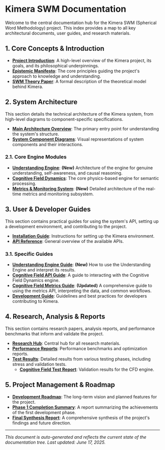 # Kimera SWM Documentation

Welcome to the central documentation hub for the Kimera SWM (Spherical Word Methodology) project. This index provides a map to all key architectural documents, user guides, and research materials.

## 1. Core Concepts & Introduction

-   **[Project Introduction](00_introduction/README.md)**: A high-level overview of the Kimera project, its goals, and its philosophical underpinnings.
-   **[Epistemic Manifesto](EPISTEMIC_MANIFESTO.txt)**: The core principles guiding the project's approach to knowledge and understanding.
-   **[SWM Theory Paper](04_research_and_analysis/papers/A%20Formal%20Description%20of%20Spherical%20Word%20Methodology%20(SWM)%20Theory.md)**: A formal description of the theoretical model behind Kimera.

## 2. System Architecture

This section details the technical architecture of the Kimera system, from high-level diagrams to component-specific specifications.

-   **[Main Architecture Overview](01_architecture/README.md)**: The primary entry point for understanding the system's structure.
-   **[System Component Diagrams](01_System_Architecture/01_Component_Diagrams/diagrams/)**: Visual representations of system components and their interactions.

### 2.1. Core Engine Modules

-   **[Understanding Engine](01_architecture/modules/understanding_engine.md)**: **(New)** Architecture of the engine for genuine understanding, self-awareness, and causal reasoning.
-   **[Cognitive Field Dynamics](01_architecture/cognitive_field_dynamics.md)**: The core physics-based engine for semantic processing.
-   **[Metrics & Monitoring System](01_architecture/modules/metrics_system.md)**: **(New)** Detailed architecture of the real-time metrics and monitoring subsystem.

## 3. User & Developer Guides

This section contains practical guides for using the system's API, setting up a development environment, and contributing to the project.

-   **[Installation Guide](02_User_Guides/installation/README.md)**: Instructions for setting up the Kimera environment.
-   **[API Reference](02_User_Guides/api/README.md)**: General overview of the available APIs.

### 3.1. Specific Guides

-   **[Understanding Engine Guide](02_User_Guides/understanding_engine.md)**: **(New)** How to use the Understanding Engine and interpret its results.
-   **[Cognitive Field API Guide](02_User_Guides/cognitive_field_api.md)**: A guide to interacting with the Cognitive Field Dynamics engine.
-   **[Cognitive Field Metrics Guide](02_User_Guides/cognitive_field_metrics.md)**: **(Updated)** A comprehensive guide to using the metrics API, interpreting the data, and common workflows.
-   **[Development Guide](03_development/README.md)**: Guidelines and best practices for developers contributing to Kimera.

## 4. Research, Analysis & Reports

This section contains research papers, analysis reports, and performance benchmarks that inform and validate the project.

-   **[Research Hub](04_research_and_analysis/README.md)**: Central hub for all research materials.
-   **[Performance Reports](03_Analysis_and_Reports/performance/README.md)**: Performance benchmarks and optimization reports.
-   **[Test Results](05_test_results/)**: Detailed results from various testing phases, including stress and validation tests.
    -   **[Cognitive Field Test Report](05_test_results/cognitive_field_test_report.md)**: Validation results for the CFD engine.

## 5. Project Management & Roadmap

-   **[Development Roadmap](DEVELOPMENT_ROADMAP.md)**: The long-term vision and planned features for the project.
-   **[Phase 1 Completion Summary](03_Analysis_and_Reports/PHASE1_COMPLETION_SUMMARY.md)**: A report summarizing the achievements of the first development phase.
-   **[Final Synthesis Report](04_research_and_analysis/FINAL_SYNTHESIS.md)**: A comprehensive synthesis of the project's findings and future direction.

---
*This document is auto-generated and reflects the current state of the documentation tree. Last updated: June 17, 2025.* 